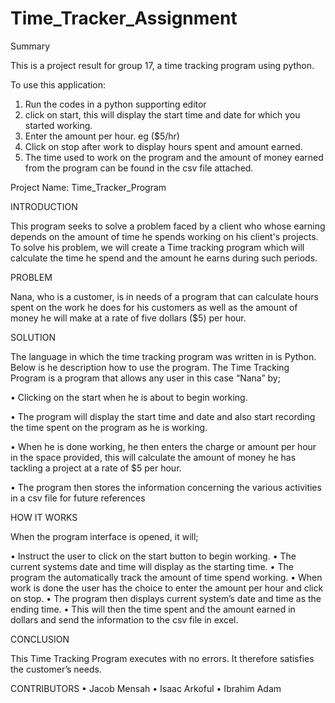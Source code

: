 # Time_Tracker_Assignment

Summary

This is a project result for group 17, a time tracking program using python.

To use this application:
1. Run the codes in a python supporting editor
2. click on start, this will display the start time and date for which you started working.
3. Enter the amount per hour. eg ($5/hr) 
4. Click on stop after work to display hours spent and amount earned.
5. The time used to work on the program and the amount of money earned from the program can be found in the csv file attached.

Project Name: Time_Tracker_Program

INTRODUCTION 

This program seeks to solve a problem faced by a client who whose earning depends on the amount of time he spends working on his client's projects. To solve his problem, we will create a Time tracking program which will calculate the time he spend and the amount he earns during such periods.

PROBLEM

Nana, who is a customer, is in needs of a program that can calculate hours spent on the work he does for his customers as well as the amount of money he will make at a rate of five dollars ($5) per hour.

SOLUTION

The language in which the time tracking program was written in is Python. Below is he description how to use the program.
The Time Tracking Program is a program that allows any user in this case “Nana” by; 

•	Clicking on the start when he is about to begin working.

•	The program will display the start time and date and also start recording the time spent on the program as he is working.

•	When he is done working, he then enters the charge or amount per hour in the space provided, this will calculate the amount of money he has tackling a project at a rate of $5 per hour.

•	The program then stores the information concerning the various activities in a csv file for future references

HOW IT WORKS

When the program interface is opened, it will;

•	Instruct the user to click on the start button to begin working.
•	The current systems date and time will display as the starting time.
•	The program the automatically track the amount of time spend working.
•	When work is done the user has the choice to enter the amount per hour and click on stop.
•	The program then displays current system’s date and time as the ending time.
•	This will then the time spent and the amount earned in dollars and send the information to the csv file in excel. 

CONCLUSION

This Time Tracking Program executes with no errors. It therefore satisfies the customer’s needs.

CONTRIBUTORS
•	Jacob Mensah 
•	Isaac Arkoful
•	Ibrahim Adam

